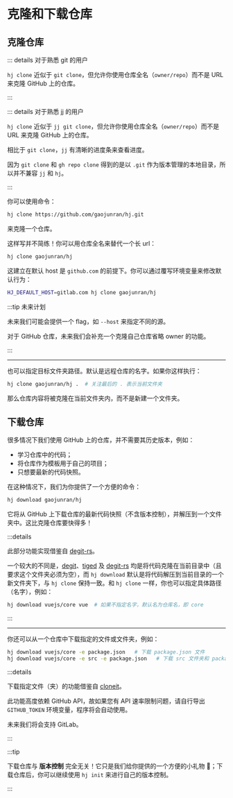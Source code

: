 # 克隆和下载仓库

## 克隆仓库

::: details 对于熟悉 git 的用户

`hj clone` 近似于 `git clone`，但允许你使用仓库全名（`owner/repo`）而不是 URL 来克隆 GitHub 上的仓库。

:::

::: details 对于熟悉 jj 的用户

`hj clone` 近似于 `jj git clone`，但允许你使用仓库全名（`owner/repo`）而不是 URL 来克隆 GitHub 上的仓库。

相比于 `git clone`，`jj` 有清晰的进度条来查看进度。

因为 `git clone` 和 `gh repo clone` 得到的是以 `.git` 作为版本管理的本地目录，所以并不兼容 `jj` 和 `hj`。

:::

你可以使用命令：

```sh
hj clone https://github.com/gaojunran/hj.git
```

来克隆一个仓库。

这样写并不简练！你可以用仓库全名来替代一个长 url：

```sh
hj clone gaojunran/hj
```

这建立在默认 host 是 `github.com` 的前提下。你可以通过覆写环境变量来修改默认行为：

```sh
HJ_DEFAULT_HOST=gitlab.com hj clone gaojunran/hj
```

:::tip 未来计划

未来我们可能会提供一个 flag，如 `--host` 来指定不同的源。

对于 GitHub 仓库，未来我们会补充一个克隆自己仓库省略 owner 的功能。

:::

---

也可以指定目标文件夹路径。默认是远程仓库的名字。如果你这样执行：

```sh
hj clone gaojunran/hj .  # 关注最后的 . 表示当前文件夹
```

那么仓库内容将被克隆在当前文件夹内，而不是新建一个文件夹。

## 下载仓库

很多情况下我们使用 GitHub 上的仓库，并不需要其历史版本，例如：

- 学习仓库中的代码；
- 将仓库作为模板用于自己的项目；
- 只想要最新的代码快照。

在这种情况下，我们为你提供了一个方便的命令：

```sh
hj download gaojunran/hj
```

它将从 GitHub 上下载仓库的最新代码快照（不含版本控制），并解压到一个文件夹中。这比克隆仓库要快得多！

:::details

此部分功能实现借鉴自 [degit-rs](https://github.com/psnszsn/degit-rs)。

一个较大的不同是，[degit](https://github.com/Rich-Harris/degit)、[tiged](https://github.com/tiged/tiged) 及 [degit-rs](https://github.com/psnszsn/degit-rs) 均是将代码克隆在当前目录中（且要求这个文件夹必须为空），而 `hj download` 默认是将代码解压到当前目录的一个新文件夹下，与 `hj clone` 保持一致。和 `hj clone` 一样，你也可以指定具体路径（名字），例如：

```sh
hj download vuejs/core vue  # 如果不指定名字，默认名为仓库名，即 core
```

:::

---

你还可以从一个仓库中下载指定的文件或文件夹，例如：

```sh
hj download vuejs/core -e package.json   # 下载 package.json 文件
hj download vuejs/core -e src -e package.json   # 下载 src 文件夹和 package.json 文件
```

:::details

下载指定文件（夹）的功能借鉴自 [cloneit](https://github.com/alok8bb/cloneit)。

此功能高度依赖 GitHub API，故如果您有 API 速率限制问题，请自行导出 `GITHUB_TOKEN` 环境变量，程序将会自动使用。

未来我们将会支持 GitLab。

:::

:::tip

下载仓库与 **版本控制** 完全无关！它只是我们给你提供的一个方便的小礼物 🎁；下载仓库后，你可以继续使用 `hj init` 来进行自己的版本控制。

:::
